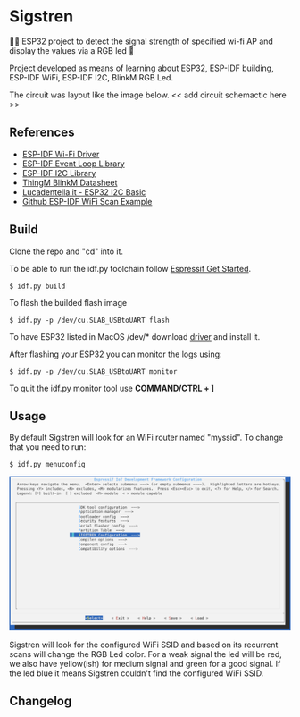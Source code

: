 Sigstren
======

:signal_strength::muscle: ESP32 project to detect the signal strength of specified wi-fi AP and display the values via a RGB led :vertical_traffic_light:

Project developed as means of learning about ESP32, ESP-IDF building, ESP-IDF WiFi, ESP-IDF I2C, BlinkM RGB Led.

The circuit was layout like the image below.
<< add circuit schemactic here >>

References
----------

- [ESP-IDF Wi-Fi Driver](https://docs.espressif.com/projects/esp-idf/en/latest/api-guides/wifi.html?highlight=esp_wifi_scan_start#wi-fi-driver)
- [ESP-IDF Event Loop Library](https://docs.espressif.com/projects/esp-idf/en/latest/api-reference/system/esp_event.html#event-loop-library)
- [ESP-IDF I2C Library](https://docs.espressif.com/projects/esp-idf/en/latest/api-reference/peripherals/i2c.html#i2c)
- [ThingM BlinkM Datasheet](https://static1.squarespace.com/static/5c155684f407b4100552994c/t/5c2d20ca0e2e7292108eadf8/1546461407535/BlinkM_datasheet.pdf)
- [Lucadentella.it - ESP32 I2C Basic](http://www.lucadentella.it/en/2017/10/09/esp32-23-i2c-basic/)
- [Github ESP-IDF WiFi Scan Example](https://github.com/espressif/esp-idf/tree/master/examples/wifi/scan)

  

Build
-----

Clone the repo and "cd" into it.

To be able to run the idf.py toolchain follow [Espressif Get Started](https://docs.espressif.com/projects/esp-idf/en/latest/get-started/index.html).

```
$ idf.py build
```

To flash the builded flash image
```
$ idf.py -p /dev/cu.SLAB_USBtoUART flash
```

To have ESP32 listed in MacOS /dev/* download [driver](https://www.silabs.com/products/development-tools/software/usb-to-uart-bridge-vcp-drivers) and install it.

After flashing your ESP32 you can monitor the logs using:
```
$ idf.py -p /dev/cu.SLAB_USBtoUART monitor
```

To quit the idf.py monitor tool use **COMMAND/CTRL + ]**
 
Usage
-----

By default Sigstren will look for an WiFi router named "myssid". To change that you need to run:
```
$ idf.py menuconfig
```
![idf.py menuconfig](docs/menuconfig.png "Menuconfig screen")

Sigstren will look for the configured WiFi SSID and based on its recurrent scans will change the RGB Led color. For a weak signal the led will be red, we also have yellow(ish) for medium signal and green for a good signal. If the led blue it means Sigstren couldn't find the configured WiFi SSID.


Changelog
---------

